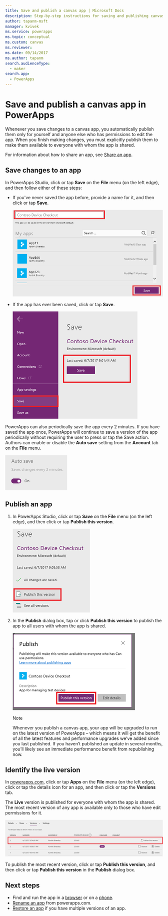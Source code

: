 ```yaml
---
title: Save and publish a canvas app | Microsoft Docs
description: Step-by-step instructions for saving and publishing canvas apps for app makers
author: tapanm-msft
manager: kvivek
ms.service: powerapps
ms.topic: conceptual
ms.custom: canvas
ms.reviewer: 
ms.date: 09/14/2017
ms.author: tapanm
search.audienceType: 
  - maker
search.app: 
  - PowerApps
---
```

# Save and publish a canvas app in PowerApps
Whenever you save changes to a canvas app, you automatically publish them only for yourself and anyone else who has permissions to edit the app. When you finish making changes, you must explicitly publish them to make them available to everyone with whom the app is shared.

For information about how to share an app, see [Share an app](share-app.md).

## Save changes to an app
In PowerApps Studio, click or tap **Save** on the **File** menu (on the left edge), and then follow either of these steps:

* If you've never saved the app before, provide a name for it, and then click or tap **Save**.

    ![Save new app](./media/save-publish-app/save-as.png)
* If the app has ever been saved, click or tap **Save**.  

    ![Save updated app](./media/save-publish-app/save-app.png)

PowerApps can also periodically save the app every 2 minutes. If you have saved the app once, PowerApps will continue to save a version of the app periodically without requiring the user to press or tap the Save action. Authors can enable or disable the **Auto save** setting from the **Account** tab on the **File** menu.

![Auto save setting](./media/save-publish-app/autosave.png)

## Publish an app
1. In PowerApps Studio, click or tap **Save** on the **File** menu (on the left edge), and then click or tap **Publish this version**.

    ![Publish app](./media/save-publish-app/publish-app.png)
2. In the **Publish** dialog box, tap or click **Publish this version** to publish the app to all users with whom the app is shared.

   ![Review Publish](./media/save-publish-app/publish-review.png)

   > [!NOTE]
   > Whenever you publish a canvas app, your app will be upgraded to run on the latest version of PowerApps – which means it will get   the benefit of all the latest features and performance upgrades we’ve added since you last published. If you haven’t published an update in several months, you’ll likely see an immediate performance benefit from republishing now.

## Identify the live version
In [powerapps.com](https://make.powerapps.com?utm_source=padocs&utm_medium=linkinadoc&utm_campaign=referralsfromdoc), click or tap **Apps** on the **File** menu (on the left edge), click or tap the details icon for an app, and then click or tap the **Versions** tab.

The **Live** version is published for everyone with whom the app is shared. The most recent version of any app is available only to those who have edit permissions for it.

![Publish from portal](./media/save-publish-app/publish-portal.png)

To publish the most recent version, click or tap **Publish this version**, and then click or tap **Publish this version** in the **Publish** dialog box.

## Next steps
* Find and run the app in a [browser](../../user/run-app-browser.md) or on a [phone](../../user/run-app-client.md).
* [Rename an app](set-name-tile.md) from powerapps.com.
* [Restore an app](restore-an-app.md) if you have multiple versions of an app.
